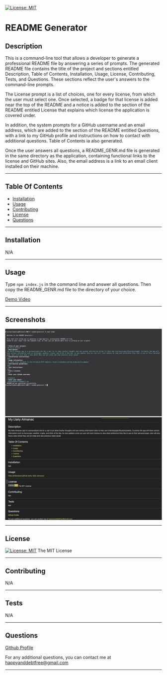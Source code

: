 [![License: MIT](https://img.shields.io/badge/License-MIT-yellow.svg)](https://opensource.org/licenses/MIT)

# README Generator

## Description

This is a command-line tool that allows a developer to generate a professional README file by answering a series of prompts. The generated README file contains the title of the project and sections entitled Description, Table of Contents, Installation, Usage, License, Contributing, Tests, and Questions. These sections reflect the user's answers to the command-line prompts. 

The License prompt is a list of choices, one for every license, from which the user must select one.  Once selected, a badge for that license is added near the top of the README and a notice is added to the section of the README entitled License that explains which license the application is covered under.

In addition, the system prompts for a GitHub username and an email address, which are added to the section of the README entitled Questions, with a link to my GitHub profile and instructions on how to contact with additional questions. Table of Contents ia also generated.

Once the user answers all questions, a README_GENR.md file is generated in the same directory as the application, containing functional links to the license and GitHub sites. Also, the email address is a link to an email client installed on their machine.


---

## Table Of Contents
- [Installation](#installation)
- [Usage](#usage)
- [Contributing](#contributing)
- [License](#license)
- [Questions](#questions)

---

## Installation

N/A

---

## Usage

Type `npm index.js` in the command line and answer all questions. Then copy the README_GENR.md file to the directory of your choice.

[Demo Video](https://drive.google.com/file/d/1WNDcT4hT086ZPirMHPu0B9GAFv_nHrZ9/view)

---

## Screenshots

![](screenshot-of-command-line.png)
![](screenshot-of-generated-README.png)

---

## License

[![License: MIT](https://img.shields.io/badge/License-MIT-yellow.svg)](https://opensource.org/licenses/MIT)
The MIT License

---

## Contributing

N/A

---

## Tests

N/A

---

## Questions

[Github Profile](https://www.github.com/mikeyboxx)

For any additional questions, you can contact me at happyanddebtfree@gmail.com

---

